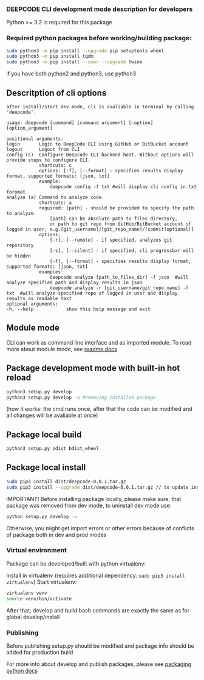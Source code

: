 ### DEEPCODE CLI development mode description for developers

Python >= 3.2 is required for this package

### Required python packages before working/building package:

```bash
sudo python3 -m pip install --upgrade pip setuptools wheel
sudo python3 -m pip install tqdm
sudo python3 -m pip install --user --upgrade twine
```

if you have both python2 and python3, use python3

## Descritption of cli options

```
after install/start dev mode, cli is avaliable in terminal by calling 'deepcode'.

usage: deepcode [command] [command argument] [-option] [option_argument]

positional arguments:
login       Login to DeepCode CLI using GitHub or BitBucket account
logout      Logout from CLI
config (c)  Configure Deepcode CLI backend host. Without options will provide steps to configure CLI.
            shortcuts: c
            options: [-f], [--format] - specifies results display format, supported formats: [json, txt]
            example:
                deepcode config -f txt #will display cli config in txt foromat
analyze (a) Command to analyze code.
            shortcuts: a
            required: [path] - should be provided to specify the path to analyze.
                [path] can be absolute path to files directory,
                or path to git repo from GitHub/BitBucket account of logged in user, e.g.[git_username]/[git_repo_name]/[commit(optional)]
            options:
                [-r], [--remote] - if specified, analyzes git repository
                [-s], [--silent] - if specified, cli progressbar will be hidden
                [-f], [--format] - specifies results display format, supported formats: [json, txt]
            examples:
                deepcode analyze [path_to_files_dir] -f json  #will analyze specified path and display results in json
                deepcode analyze -r [git_username/git_repo_name] -f txt  #will analyze specified repo of logged in user and display results as readable text
optional arguments:
-h, --help            show this help message and exit
```

## Module mode

CLI can work as command line interface and as imported module.
To read more about module mode, see [readme docs](README.md)

## Package development mode with built-in hot reload

```bash
python3 setup.py develop
python3 setup.py develop -u #removing installed package
```

(how it works: the cmd runs once, after that the code can be modified and all changes will be avaliable at once)

## Package local build

```bash
python3 setup.py sdist bdist_wheel
```

## Package local install

```bash
sudo pip3 install dist/deepcode-0.0.1.tar.gz
sudo pip3 install --upgrade dist/deepcode-0.0.1.tar.gz // to update installed package
```

IMPORTANT! Before installing package locally, please make sure, that package was removed from dev mode,
to uninstall dev mode use:

```bash
python setup.py develop -u
```

Otherwise, you might get import errors or other errors because of conflicts of package both in dev and prod modes

### Virtual environment

Package can be developed/built with python virtualenv:

Install in virtualenv (requires additional dependency: `sudo pip3 install virtualenv`)
Start virtualenv:

```bash
virtualenv venv
source venv/bin/activate
```

After that, develop and build bash commands are exactly the same as for global develop/install

### Publishing

Before publishing setup.py should be modified and package info should be added for production build

For more info about develop and publish packages, please see [packaging python docs](https://packaging.python.org/tutorials/packaging-projects/)
